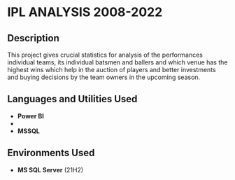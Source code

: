 <h1>IPL ANALYSIS 2008-2022</h1>

 

<h2>Description</h2>
This project gives crucial statistics for analysis of the performances individual teams, its individual batsmen and ballers and which venue has the highest wins which help in the auction of players and better investments and buying decisions by the team owners in the upcoming season.
<br />


<h2>Languages and Utilities Used</h2>

- <b>Power BI</b> 
- 
- <b>MSSQL</b> 

<h2>Environments Used </h2>

- <b>MS SQL Server</b> (21H2)

